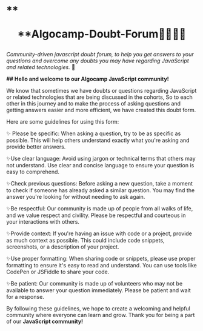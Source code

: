 # **<p align="center">**Algocamp-Doubt-Forum👩‍💻🌱✨</p>

_Community-driven javascript doubt forum, to help you get answers to your questions and overcome any doubts you may have regarding JavaScript and related technologies._ 🌱

**## Hello and welcome to our Algocamp JavaScript community!**

We know that sometimes we have doubts or questions regarding JavaScript or related technologies that are being discussed in the cohorts, So to each other in this journey and to make the process of asking questions and getting answers easier and more efficient, we have created this doubt form.

Here are some guidelines for using this form:

✨ Please be specific: When asking a question, try to be as specific as possible. This will help others understand exactly what you're asking and provide better answers.

✨Use clear language: Avoid using jargon or technical terms that others may not understand. Use clear and concise language to ensure your question is easy to comprehend.

✨Check previous questions: Before asking a new question, take a moment to check if someone has already asked a similar question. You may find the answer you're looking for without needing to ask again.

✨Be respectful: Our community is made up of people from all walks of life, and we value respect and civility. Please be respectful and courteous in your interactions with others.

✨Provide context: If you're having an issue with code or a project, provide as much context as possible. This could include code snippets, screenshots, or a description of your project.

✨Use proper formatting: When sharing code or snippets, please use proper formatting to ensure it's easy to read and understand. You can use tools like CodePen or JSFiddle to share your code.

✨Be patient: Our community is made up of volunteers who may not be available to answer your question immediately. Please be patient and wait for a response.

By following these guidelines, we hope to create a welcoming and helpful community where everyone can learn and grow. Thank you for being a part of our **JavaScript community!**
